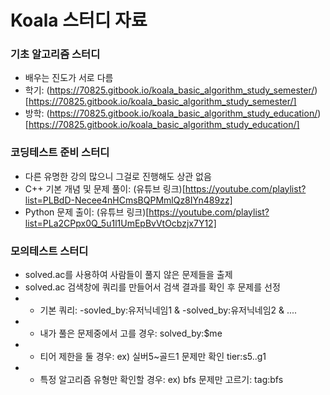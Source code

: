 # Koala 스터디 자료


### 기초 알고리즘 스터디
- 배우는 진도가 서로 다름
- 학기: (https://70825.gitbook.io/koala_basic_algorithm_study_semester/)[https://70825.gitbook.io/koala_basic_algorithm_study_semester/]
- 방학: (https://70825.gitbook.io/koala_basic_algorithm_study_education/)[https://70825.gitbook.io/koala_basic_algorithm_study_education/]


### 코딩테스트 준비 스터디
- 다른 유명한 강의 많으니 그걸로 진행해도 상관 없음
- C++ 기본 개념 및 문제 풀이: (유튜브 링크)[https://youtube.com/playlist?list=PLBdD-Necee4nHCmsBQPMmlQz8IYn489zz]
- Python 문제 출이: (유튜브 링크)[https://youtube.com/playlist?list=PLa2CPpx0Q_5u1l1UmEpBvVtOcbzjx7Y12]


### 모의테스트 스터디
- solved.ac를 사용하여 사람들이 풀지 않은 문제들을 출제
- solved.ac 검색창에 쿼리를 만들어서 검색 결과를 확인 후 문제를 선정
- * 기본 쿼리: -sovled_by:유저닉네임1 & -solved_by:유저닉네임2 & ....
- * 내가 풀은 문제중에서 고를 경우: solved_by:$me
- * 티어 제한을 둘 경우: ex) 실버5~골드1 문제만 확인 tier:s5..g1
- * 특정 알고리즘 유형만 확인할 경우: ex) bfs 문제만 고르기: tag:bfs
